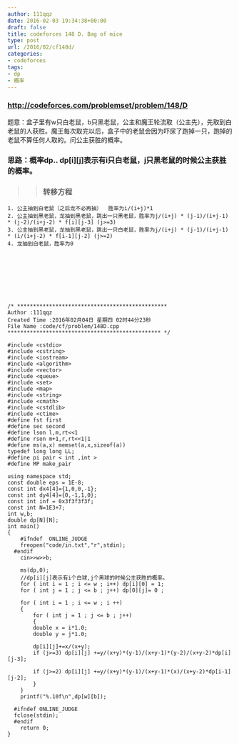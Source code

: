 ```yaml
---
author: 111qqz
date: 2016-02-03 19:34:38+00:00
draft: false
title: codeforces 148 D. Bag of mice
type: post
url: /2016/02/cf148d/
categories:
- codeforces
tags:
- dp
- 概率
---
```


### http://codeforces.com/problemset/problem/148/D
题意：盒子里有w只白老鼠，b只黑老鼠，公主和魔王轮流取（公主先），先取到白老鼠的人获胜。魔王每次取完以后，盒子中的老鼠会因为吓尿了跑掉一只，跑掉的老鼠不算任何人取的。问公主获胜的概率。




### 思路：概率dp.. dp[i][j]表示有i只白老鼠，j只黑老鼠的时候公主获胜的概率。




<blockquote>

> 
> ### 转移方程
> 
> 
</blockquote>







    
    1. 公主抽到白老鼠（之后龙不必再抽）  胜率为i/(i+j)*1 
    2. 公主抽到黑老鼠，龙抽到黑老鼠，跳出一只黑老鼠，胜率为j/(i+j) * (j-1)/(i+j-1) * (j-2)/(i+j-2) * f[i][j-3] (j>=3)
    3. 公主抽到黑老鼠，龙抽到黑老鼠，跳出一只白老鼠，胜率为j/(i+j) * (j-1)/(i+j-1) * (i/(i+j-2) * f[i-1][j-2] (j>=2)
    4. 龙抽到白老鼠，胜率为0
    







    
    /* ***********************************************
    Author :111qqz
    Created Time :2016年02月04日 星期四 02时44分23秒
    File Name :code/cf/problem/148D.cpp
    ************************************************ */
    
    #include <cstdio>
    #include <cstring>
    #include <iostream>
    #include <algorithm>
    #include <vector>
    #include <queue>
    #include <set>
    #include <map>
    #include <string>
    #include <cmath>
    #include <cstdlib>
    #include <ctime>
    #define fst first
    #define sec second
    #define lson l,m,rt<<1
    #define rson m+1,r,rt<<1|1
    #define ms(a,x) memset(a,x,sizeof(a))
    typedef long long LL;
    #define pi pair < int ,int >
    #define MP make_pair
    
    using namespace std;
    const double eps = 1E-8;
    const int dx4[4]={1,0,0,-1};
    const int dy4[4]={0,-1,1,0};
    const int inf = 0x3f3f3f3f;
    const int N=1E3+7;
    int w,b;
    double dp[N][N];
    int main()
    {
    	#ifndef  ONLINE_JUDGE 
    	freopen("code/in.txt","r",stdin);
      #endif
    	cin>>w>>b;
    	
    	ms(dp,0);
    	//dp[i][j]表示有i个白球,j个黑球的时候公主获胜的概率。
    	for ( int i = 1 ; i <= w ; i++) dp[i][0] = 1;
    	for ( int j = 1 ; j <= b ; j++) dp[0][j]= 0 ; 
    
    	for ( int i = 1 ; i <= w ; i ++)
    	{
    	    for ( int j = 1 ; j <= b ; j++)
    	    {
    		double x = i*1.0;
    		double y = j*1.0;
    
    		dp[i][j]+=x/(x+y);
    		if (j>=3) dp[i][j] +=y/(x+y)*(y-1)/(x+y-1)*(y-2)/(x+y-2)*dp[i][j-3];
    
    		if (j>=2) dp[i][j] +=y/(x+y)*(y-1)/(x+y-1)*(x)/(x+y-2)*dp[i-1][j-2];
    	    }
    	}
    	printf("%.10f\n",dp[w][b]);
    
      #ifndef ONLINE_JUDGE  
      fclose(stdin);
      #endif
        return 0;
    }
    



